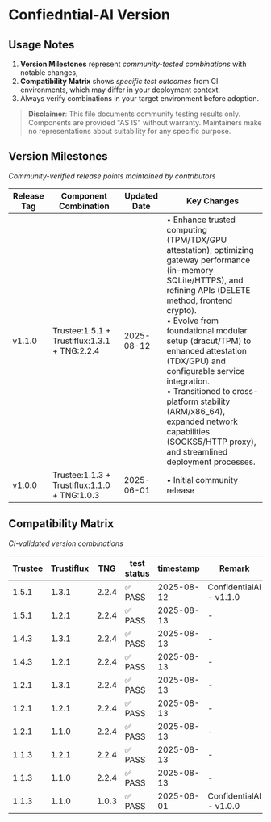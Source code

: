 # Confiedntial-AI Version

## Usage Notes

1. **Version Milestones** represent _community-tested combinations_ with notable changes,  
2. **Compatibility Matrix** shows _specific test outcomes_ from CI environments,  which may differ in your deployment context.
3. Always verify combinations in your target environment before adoption.

> **Disclaimer**: This file documents community testing results only.  
> Components are provided "AS IS" without warranty. Maintainers make  
> no representations about suitability for any specific purpose.

## Version Milestones

_Community-verified release points maintained by contributors_

| Release Tag | Component Combination | Updated Date | Key Changes |
|-------------|------------------------------|--------------|--------------------------------------|
| v1.1.0      | Trustee:1.5.1 + Trustiflux:1.3.1 + TNG:2.2.4  | 2025-08-12   | • Enhance trusted computing (TPM/TDX/GPU attestation), optimizing gateway performance (in-memory SQLite/HTTPS), and refining APIs (DELETE method, frontend crypto). <br>• Evolve from foundational modular setup (dracut/TPM) to enhanced attestation (TDX/GPU) and configurable service integration. <br>• Transitioned to cross-platform stability (ARM/x86_64), expanded network capabilities (SOCKS5/HTTP proxy), and streamlined deployment processes. |
| v1.0.0      | Trustee:1.1.3 + Trustiflux:1.1.0 + TNG:1.0.3  | 2025-06-01   | • Initial community release |

## Compatibility Matrix

_CI-validated version combinations_

| Trustee | Trustiflux | TNG | test status | timestamp | Remark |
|---------|------------|-----|-------------|-----------|--------|
| 1.5.1 | 1.3.1 | 2.2.4 | ✅ PASS | 2025-08-12 | ConfidentialAI - v1.1.0 |
| 1.5.1 | 1.2.1 | 2.2.4 | ✅ PASS | 2025-08-13 | - |
| 1.4.3 | 1.3.1 | 2.2.4 | ✅ PASS | 2025-08-13 | - |
| 1.4.3 | 1.2.1 | 2.2.4 | ✅ PASS | 2025-08-13 | - |
| 1.2.1 | 1.3.1 | 2.2.4 | ✅ PASS | 2025-08-13 | - |
| 1.2.1 | 1.2.1 | 2.2.4 | ✅ PASS | 2025-08-13 | - |
| 1.2.1 | 1.1.0 | 2.2.4 | ✅ PASS | 2025-08-13 | - |
| 1.1.3 | 1.2.1 | 2.2.4 | ✅ PASS | 2025-08-13 | - |
| 1.1.3 | 1.1.0 | 2.2.4 | ✅ PASS | 2025-08-13 | - |
| 1.1.3 | 1.1.0 | 1.0.3 | ✅ PASS | 2025-06-01 | ConfidentialAI - v1.0.0 |